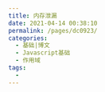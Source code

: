 ```yaml
---
title: 内存泄漏
date: 2021-04-14 00:38:10
permalink: /pages/dc0923/
categories:
  - 基础|博文
  - Javascript基础
  - 作用域
tags:
  - 
---
```


